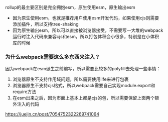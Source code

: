 rollup的最主要区别是完全拥抱esm，原生使用esm，原生输出esm

- 因为原生使用esm，也就是推荐用户使用esm开发代码，如果使用cjs则需要添加插件，所以支持tree-shaking
- 因为原生输出esm，所以可以直接被浏览器接受，不需要写一大堆的webpack运行时注入代码来兼容cjs和esm，所以打包体积会小很多，特别是在小体积库的时候


### 为什么webpack需要这么多东西来注入？
因为webpack在esm诞生之前编写，所以需要比较多的polyfill去处理一些事情：
1. 浏览器原生不支持作用域问题，所以需要使用iife来进行包裹
2. 浏览器原生不支持cjs格式，所以webpack需要自己实现module.export和require方法
3. 在esm出来之后，因为市面上基本上都是cjs的包，所以需要保留上面两个额外注入的代码



https://juejin.cn/post/7054752322269741064